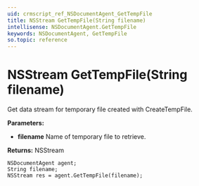 ```yaml
---
uid: crmscript_ref_NSDocumentAgent_GetTempFile
title: NSStream GetTempFile(String filename)
intellisense: NSDocumentAgent.GetTempFile
keywords: NSDocumentAgent, GetTempFile
so.topic: reference
---
```


# NSStream GetTempFile(String filename)

Get data stream for temporary file created with CreateTempFile.

**Parameters:**
 - **filename** Name of temporary file to retrieve.

**Returns:** NSStream

```crmscript
NSDocumentAgent agent;
String filename;
NSStream res = agent.GetTempFile(filename);
```

